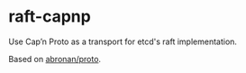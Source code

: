 # raft-capnp

Use Cap’n Proto as a transport for etcd's raft implementation.

Based on [abronan/proto](https://github.com/abronan/proton).
